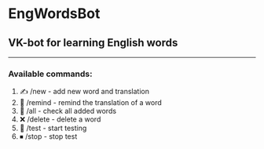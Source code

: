 # EngWordsBot

## VK-bot for learning English words

----
### Available commands:
1) ✍ /new - add new word and translation
2) 🤔 /remind - remind the translation of a word
3) 📔 /all - check all added words
4) ❌ /delete - delete a word
5) 📝 /test - start testing
6) ⏹ /stop - stop test 
